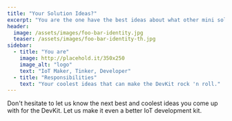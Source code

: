 ```yaml
---
title: "Your Solution Ideas?"
excerpt: "You are the one have the best ideas about what other mini solutions can be built around the DevKit."
header:
  image: /assets/images/foo-bar-identity.jpg
  teaser: /assets/images/foo-bar-identity-th.jpg
sidebar:
  - title: "You are"
    image: http://placehold.it/350x250
    image_alt: "logo"
    text: "IoT Maker, Tinker, Developer"
  - title: "Responsibilities"
    text: "Your coolest ideas that can make the DevKit rock 'n roll."
---
```


Don't hesitate to let us know the next best and coolest ideas you come up with for the DevKit. Let us make it even a better IoT development kit.
